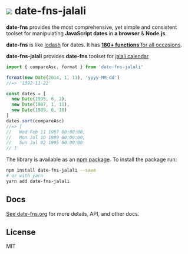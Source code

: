 # ![](https://cdn.rawgit.com/date-fns/date-fns/c5bcd92d04f14da194e6298101a6509b1c3b30f0/docs/logo.svg) date-fns-jalali

**date-fns** provides the most comprehensive, yet simple and consistent toolset
for manipulating **JavaScript dates** in **a browser** & **Node.js**.

**date-fns** is like [lodash](https://lodash.com) for dates. It has
[**180+ functions** for all occasions](https://date-fns.org/docs/).

**date-fns-jalali** provides **date-fns** toolset for [jalali calendar](https://en.wikipedia.org/wiki/Jalali_calendar)

```js
import { compareAsc, format } from 'date-fns-jalali'

format(new Date(2014, 1, 11), 'yyyy-MM-dd')
//=> '1392-11-22'

const dates = [
  new Date(1995, 6, 2),
  new Date(1987, 1, 11),
  new Date(1989, 6, 10)
]
dates.sort(compareAsc)
//=> [
//   Wed Feb 11 1987 00:00:00,
//   Mon Jul 10 1989 00:00:00,
//   Sun Jul 02 1995 00:00:00
// ]
```

The library is available as an [npm package](https://www.npmjs.com/package/date-fns-jalali).
To install the package run:

```bash
npm install date-fns-jalali --save
# or with yarn
yarn add date-fns-jalali
```

## Docs

[See date-fns.org](https://date-fns.org/) for more details, API,
and other docs.

## License

MIT
